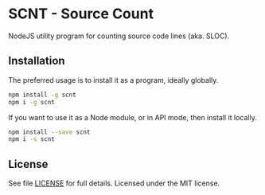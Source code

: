 # SCNT - Source Count

NodeJS utility program for counting source code lines (aka. SLOC).

## Installation

The preferred usage is to install it as a program, ideally globally.

```bash
npm install -g scnt
npm i -g scnt
```

If you want to use it as a Node module, or in API mode, then install it locally.

```bash
npm install --save scnt
npm i -s scnt
```

## License

See file [LICENSE](LICENSE) for full details.
Licensed under the MIT license.

